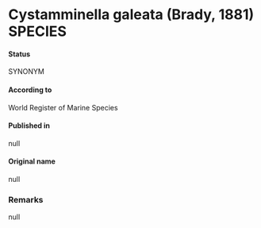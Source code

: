 Cystamminella galeata (Brady, 1881) SPECIES
=======

#### Status
SYNONYM

#### According to
World Register of Marine Species

#### Published in
null

#### Original name
null

### Remarks
null